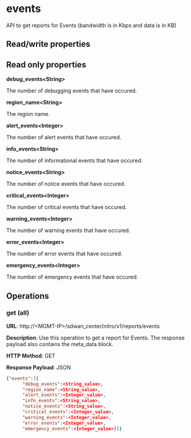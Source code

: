 # events

API to get reports for Events (bandwidth is in Kbps and data is in KB)

## Read/write properties

## Read only properties

**debug\_events&lt;String&gt;**

The number of debugging events that have occured.

**region\_name&lt;String&gt;**

The region name.

**alert\_events&lt;Integer&gt;**

The number of alert events that have occured.

**info\_events&lt;String&gt;**

The number of informational events that have occured.

**notice\_events&lt;String&gt;**

The number of notice events that have occured.

**critical\_events&lt;Integer&gt;**

The number of critical events that have occured.

**warning\_events&lt;Integer&gt;**

The number of warning events that have occured.

**error\_events&lt;Integer&gt;**

The number of error events that have occured.

**emergency\_events&lt;Integer&gt;**

The number of emergency events that have occured.

## Operations

### get (all)

**URL**: http://&lt;MGMT-IP&gt;/sdwan\_center/nitro/v1/reports/events

**Description**: Use this operation to get a report for Events. The response payload also contains the meta\_data block.

**HTTP Method**: GET

**Response Payload**: JSON

```json
{"events":[{
      "debug_events":<String_value>,
      "region_name":<String_value>,
      "alert_events":<Integer_value>,
      "info_events":<String_value>,
      "notice_events":<String_value>,
      "critical_events":<Integer_value>,
      "warning_events":<Integer_value>,
      "error_events":<Integer_value>,
      "emergency_events":<Integer_value>}]}
```